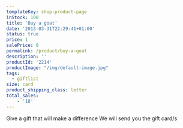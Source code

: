 ```yaml
---
templateKey: shop-product-page
inStock: 100
title: 'Buy a goat'
date: '2013-03-31T22:29:41+01:00'
status: true
price: 1
salePrice: 0
permalink: /product/buy-a-goat
description: ''
productId: '2214'
productImage: "/img/default-image.jpg"
tags:
  - giftlist
size: card
product_shipping_class: letter
total_sales:
    - '18'
---
```

Give a gift that will make a difference We will send you the gift card/s